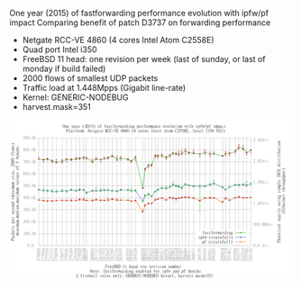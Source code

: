 One year (2015) of fastforwarding performance evolution with ipfw/pf impact
Comparing benefit of patch D3737 on forwarding performance
  - Netgate RCC-VE 4860 (4 cores Intel Atom C2558E)
  - Quad port Intel i350
  - FreeBSD 11 head: one revision per week (last of sunday, or last of monday if build failed)
  - 2000 flows of smallest UDP packets
  - Traffic load at 1.448Mpps (Gigabit line-rate)
  - Kernel: GENERIC-NODEBUG
  - harvest.mask=351

![One year (2015) of fastforwarding performance evolution with ipfw/pf impact](graph.png)

